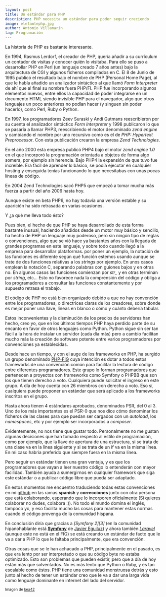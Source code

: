 ```yaml
---
layout: post
title: Un estándar para PHP
description: PHP necesita un estándar para poder seguir creciendo
image: elefantephp.jpg
author: Antonio Villamarin
tag: Programación
---
```


La historia de PHP es bastante interesante.

En 1994,  Rasmus Lerdorf, el creador de PHP, quería añadir a su currículum un contador de visitas y conocer quién lo visitaba. Para ello se puso a desarrollar PHP en Perl (un lenguaje creado 7 años antes) bajo la arquitectura de CGI y algunos ficheros compilados en C. El 8 de Junio de 1995 publicó el resultado bajo el nombre de PHP (Personal Home Page), al que le había añadido un analizador sintáctico al que llamó *Form Interpreter* de ahí que al final su nombre fuera PHP/FI. PHP fue incorporando algunos elementos nuevos, entre ellos la capacidad de poder integrarse en un documento HTML siendo invisible PHP para el navegador, algo que otros lenguajes un poco anteriores no podían hacer (y singuen sin poder hacerlo), como Perl, Ruby o Python.

En 1997, los programadores Zeev Suraski y Andi Gutmans reescribieron por su cuenta el analizador sintáctico *Form Interpreter* y 1998 publicaron lo que se pasaría a llamar PHP3, reescribiendo el motor denominado *zend engine* y cambiando el nombre por uno recursivo como es el de *PHP: Hypertext Preprocessor*. Con esta publicación crearon la empresa *Zend Technologies*.

En el año 2000 esta empresa publicó PHP4 bajo el motor *zend engine 1.0* en el que incorporó la programación orientada a objetos de forma algo somera, por ejemplo sin herencia. Bajo PHP4 la expansión de que tuvo fue increíble. Era fácil de aprender lo básico, se podía ejecutar en cualquier hosting y enseguida tenías  funcionando lo que necesitabas con unas pocas líneas de código.

En 2004 Zend Technologies sacó PHP5 que empezó a tomar mucha más fuerza a partir del año 2006 hasta hoy.

Aunque existe en beta PHP6, no hay todavía una versión estable y su aparición ha sido retrasada en varias ocasiones.

Y ¿a qué me lleva todo ésto?

Pues bien, el hecho de que PHP se haya desarrollado de esta forma bastante inusual, haciendo añadidos desde un motor muy básico y sencillo, ha hecho de PHP un lenguaje muy poderoso, pero sin ningún tipo de reglas o convenciones, algo que se vió hace ya bastantes años con la llegada de grandes programas en este lenguaje, y sobre todo cuando llegó a la empresa para desarrollar plataformas. por poner un ejemplo, la notación de las funciones es diferente según qué función estemos usando aunque se trate de dos funciones relativas a los *strings* por ejemplo. En unos casos emplean la notación C, separando palabras con guiones bajos y en otras no. En algunos casos las funciones comienzan por *str_* y en otras terminan por *string*, etc... Esto no favorece nada la comprensión del código y obliga a los programadores a consultar las funciones constantemente y por supuesto retrasa el trabajo.

El código de PHP no está bien organizado debido a que no hay convención entre los programadores, o directrices claras de los creadores, sobre donde es mejor poner una llave, líneas en blanco o cómo y cuánto debería tabular.

Estos inconvenientes y la disminución de los precios de servidores han hecho, creo yo, que en los últimos tiempos PHP haya perdido parte de su encanto en favor de otros lenguajes como Python. Python sigue sin ser tan fácil a la hora de instalar un servidor (cada día más) pero a cambio facilitan mucho más la creación de software potente entre varios programadores por convenciones ya establecidas.

Desde hace un tiempo, y con el auge de los frameworks en PHP, ha surgido un grupo denominado [PHP-FIG][1] cuya intención es dotar a todos estos frameworks de una convención común para facilitar la lectura de código entre diferentes programadores. Este grupo lo forman programadores que pertenecen a proyectos con frameworks como Symfony o PHPBB que son los que tienen derecho a voto. Cualquiera puede solicitar el ingreso en este grupo. A día de hoy cuenta con 26 miembros con derecho a voto. Eso sí, cualquiera puede proponer un estándar que será aplicado a los frameworks inscritos en el grupo.

Hasta ahora tienen 4 estándares aprobados, denominados PSR, del 0 al 3. Uno de los más importantes es el PSR-0 que nos dice cómo denominar los ficheros de las clases para que puedan ser cargados con un *autoload*, los *namespaces*, etc y por ejemplo ser incorporados a *composer*.

Evidentemente, no nos tiene que gustar todo. Personalmente no me gustan algunas decisiones que han tomado respecto al estilo de programación, como por ejemplo, que la llave de apertura de una estructura, si se trata de una clase va en la línea siguiente y si se trata de un if va en la misma línea. En mi caso habría preferido que siempre fuera en la misma línea.

Pero seguir un estándar tienen una gran ventaja, y es que los programadores que vayan a leer nuestro código lo entenderán con mayor facilidad. También ayuda a sumergirnos en cualquier framework que siga este estándar o a publicar código libre que pueda ser adaptado.

En estos momentos me encuentro traduciendo todas estas convenciones en mi [github][2] en las ramas **spanish** y **correcciones** junto con otra persona que está colaborando, esperando que lo incorporen oficialmente (Si quieres colaborar no dudes, colabora :)). No todo el mundo domina el inglés, tampoco yo, y eso facilita mucho las cosas para mantener estas normas cuando el código provenga de la comunidad hispana.

En conclusión diría que gracias a *[Symfony 2][3]* (en la comunidad hipanohablante está **[Symfony][4]** de [Javier Eguiluz][5]) y ahora también *[Laravel][6]* (aunque este no está en el FIG) se está creando un estándar de facto que le va a dar a PHP lo que le faltaba principalmente, que era convención.

Otras cosas que se le han achacado a PHP, principalmente en el pasado, es que era lento por ser interpretado o que su código byte no estaba optimizado. Esto son problemas que pueden existir, pero que a día de hoy están más que solventados. No es más lento que Python o Ruby, y es tan escalable como éstos. PHP tiene una comunidad monstruosa detrás y esto junto al hecho de tener un estándar creo que le va a dar una larga vida como lenguaje dominante en internet del lado del servidor.

<small>Imagen de [kea42][6]</small>

[1]: //www.php-fig.org/
[1]: https://github.com/villamarin/fig-standards
[2]: //symfony.com
[4]: //symfony.es
[5]: //javiereguiluz.com
[6]: //laravel.com
[7]: //www.flickr.com/photos/kea42/4372405053/